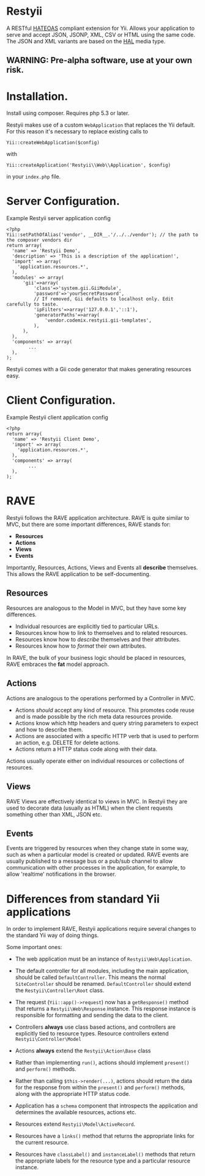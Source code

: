 # Restyii

A RESTful [HATEOAS](http://en.wikipedia.org/wiki/HATEOAS) compliant extension for Yii.
Allows your application to serve and accept JSON, JSONP, XML, CSV or HTML using the same code.
The JSON and XML variants are based on the [HAL](http://stateless.co/hal_specification.html) media type.


## WARNING: Pre-alpha software, use at your own risk.

# Installation.

Install using composer. Requires php 5.3 or later.

Restyii makes use of a custom `WebApplication` that replaces the Yii default. For this reason it's
necessary to replace existing calls to

    Yii::createWebApplication($config)

with

    Yii::createApplication('Restyii\\Web\\Application', $config)

in your `index.php` file.


# Server Configuration.

Example Restyii server application config

    <?php
    Yii::setPathOfAlias('vendor', __DIR__.'/../../vendor'); // the path to the composer vendors dir
    return array(
      'name' => 'Restyii Demo',
      'description' => 'This is a description of the application!',
      'import' => array(
        'application.resources.*',
      ),
      'modules' => array(
          'gii'=>array(
              'class'=>'system.gii.GiiModule',
              'password'=>'yourSecretPassword',
              // If removed, Gii defaults to localhost only. Edit carefully to taste.
              'ipFilters'=>array('127.0.0.1','::1'),
              'generatorPaths'=>array(
                  'vendor.codemix.restyii.gii-templates',
              ),
          ),
      ),
      'components' => array(
            ...
      ),
    );


Restyii comes with a Gii code generator that makes generating resources easy.


# Client Configuration.

Example Restyii client application config

    <?php
    return array(
      'name' => 'Restyii Client Demo',
      'import' => array(
        'application.resources.*',
      ),
      'components' => array(
            ...
      ),
    );




# RAVE

Restyii follows the RAVE application architecture. RAVE is quite similar to MVC,  but there are some important differences,
RAVE stands for:

* __Resources__
* __Actions__
* __Views__
* __Events__


Importantly, Resources, Actions, Views and Events all __describe__ themselves.
This allows the RAVE application to be self-documenting.


## Resources

Resources are analogous to the Model in MVC, but they have some key differences.

* Individual resources are explicitly tied to particular URLs.
* Resources know how to link to themselves and to related resources.
* Resources know how to *describe* themselves and their attributes.
* Resources know how to *format* their own attributes.


In RAVE, the bulk of your business logic should be placed in resources, RAVE embraces the __fat__ model approach.


## Actions

Actions are analogous to the operations performed by a Controller in MVC.

* Actions *should* accept any kind of resource. This promotes code reuse and is made possible by the rich meta data resources provide.
* Actions know which http headers and query string parameters to expect and how to describe them.
* Actions are associated with a specific HTTP verb that is used to perform an action, e.g. DELETE for delete actions.
* Actions return a HTTP status code along with their data.

Actions usually operate either on individual resources or collections of resources.

## Views

RAVE Views are effectively identical to views in MVC. In Restyii they are used to decorate data (usually as HTML) when the client requests something other than XML, JSON etc.

## Events

Events are triggered by resources when they change state in some way, such as when a particular model is created or updated.
RAVE events are usually published to a message bus or a pub/sub channel to allow communication with other processes in the application,
for example, to allow 'realtime' notifications in the browser.

# Differences from standard Yii applications

In order to implement RAVE, Restyii applications require several changes to the standard Yii way of doing things.

Some important ones:

* The web application must be an instance of `Restyii\Web\Application`.

* The default controller for all modules, including the main application, should be called `DefaultController`. This means
the normal `SiteController` should be renamed. `DefaultController` should extend the `Restyii\Controller\Root` class.

* The request (`Yii::app()->request`) now has a `getResponse()` method that returns a `Restyii\Web\Response`
  instance. This response instance is responsible for formatting and sending the data to the client.

* Controllers __always__ use class based actions, and controllers are explicitly tied to resource types. Resource controllers extend `Restyii\Controller\Model`

* Actions __always__ extend the `Restyii\Action\Base` class

* Rather than implementing `run()`, actions should implement `present()` and `perform()` methods.

* Rather than calling `$this->render(...)`, actions should return the data for the response from within the `present()` and `perform()` methods, along with the appropriate HTTP status code.

* Application has a `schema` component that introspects the application and determines the available resources, actions etc.

* Resources extend `Restyii\Model\ActiveRecord`.

* Resources have a `links()` method that returns the appropriate links for the current resource.

* Resources have `classLabel()` and `instanceLabel()` methods that return the appropriate labels for the resource type and a particular resource instance.

